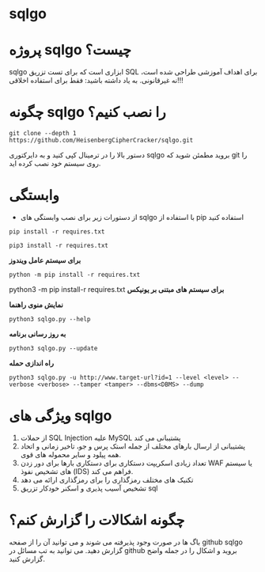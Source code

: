 # sqlgo

# پروژه sqlgo چیست؟
sqlgo ابزاری است که برای تست تزریق SQL برای اهداف آموزشی طراحی شده است، نه غیرقانونی. به یاد داشته باشید: فقط برای استفاده اخلاقی!!!

# چگونه sqlgo را نصب کنیم؟
```
git clone --depth 1 https://github.com/HeisenbergCipherCracker/sqlgo.git
```
دستور بالا را در ترمینال کپی کنید و به دایرکتوری sqlgo بروید
مطمئن شوید که git را روی سیستم خود نصب کرده اید.

# وابستگی
- از دستورات زیر برای نصب وابستگی های sqlgo با استفاده از pip استفاده کنید
```
pip install -r requires.txt
```
```
pip3 install -r requires.txt
```
**برای سیستم عامل ویندوز**
```
python -m pip install -r requires.txt
```
python3 -m pip install-r requires.txt
**برای سیستم های مبتنی بر یونیکس**



**نمایش منوی راهنما**
```
python3 sqlgo.py --help
```

**به روز رسانی برنامه**

```
python3 sqlgo.py --update
```

**راه اندازی حمله**
```
python3 sqlgo.py -u http://www.target-url?id=1 --level <level> --verbose <verbose> --tamper <tamper> --dbms<DBMS> --dump
```
# ویژگی های sqlgo
1) از حملات SQL Injection علیه MySQL پشتیبانی می کند
2) پشتیبانی از ارسال بارهای مختلف از جمله استک پرس و جو، تاخیر زمانی و اتحاد همه پیلود و سایر محموله های قوی.
3) تعداد زیادی اسکریپت دستکاری برای دستکاری بارها برای دور زدن WAF یا سیستم های تشخیص نفوذ (IDS) فراهم می کند.
4) تکنیک های مختلف رمزگذاری را برای رمزگذاری ارائه می دهد
5) تشخیص آسیب پذیری و اسکنر خودکار تزریق sql


# چگونه اشکالات را گزارش کنم؟
باگ ها در صورت وجود پذیرفته می شوند و می توانید آن را از صفحه github sqlgo گزارش دهید. می توانید به تب مسائل در github بروید و اشکال را در جمله واضح گزارش کنید.